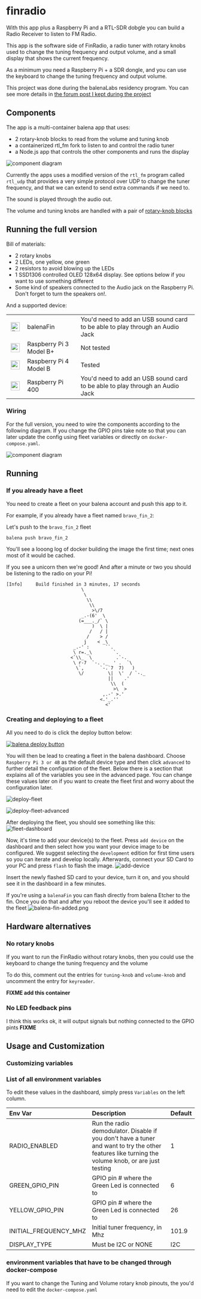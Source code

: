 # finradio

With this app plus a Raspberry Pi and a RTL-SDR dobgle you can build a Radio Receiver to listen to FM Radio.

This app is the software side of FinRadio, a radio tuner with rotary knobs used to change the tuning frequency and output volume, and a small display that shows the current frequency.

As a minimum you need a Raspberry Pi + a SDR dongle, and you can use the keyboard to change the tuning frequency and output volume.

This project was done during the balenaLabs residency program. You can see more details in [the forum post I kept during the project](https://forums.balena.io/t/finradio-a-balenalabs-residency-project/354030/17)


## Components

The app is a multi-container balena app that uses:
 - 2 rotary-knob blocks to read from the volume and tuning knob
 - a containerized rtl_fm fork to listen to and control the radio tuner
 - a Node.js app that controls the other components and runs the display


![component diagram](./diagrams/FinRadio_v0.0.2.drawio.png)


Currently the apps uses a modified version of the `rtl_fm` program called `rtl_udp` that provides a very simple protocol over UDP to change the tuner frequency, and that we can extend to send extra commands if we need to.

The sound is played through the audio out.

The volume and tuning knobs are handled with a pair of [rotary-knob blocks](https://github.com/ramirogm/rotary-knob)

## Running the full version

Bill of materials:

* 2 rotary knobs
* 2 LEDs, one yellow, one green
* 2 resistors to avoid blowing up the LEDs
* 1 SSD1306 controlled OLED 128x64 display. See options below if you want to use something different
* Some kind of speakers connected to the Audio jack on the Raspberry Pi. Don't forget to turn the speakers on!.

And a supported device:

<table>
  <tr>
    <td>
<img height="24px" src="https://files.balena-cloud.com/images/fincm3/2.58.3%2Brev1.prod/logo.svg" alt="fincm3" style="max-width: 100%; margin: 0px 4px;"></td>
    <td> balenaFin</td>
    <td>You'd need to add an USB sound card to be able to play through an Audio Jack</td>
  </tr>
<tr><td>
<img height="24px" src="https://files.balena-cloud.com/images/raspberrypi3/2.58.3%2Brev1.prod/logo.svg" alt="raspberrypi3" style="max-width: 100%; margin: 0px 4px;"></td><td>Raspberry Pi 3 Model B+</td>
    <td>Not tested</td>
</tr>
<tr><td>
<img height="24px" src="https://files.balena-cloud.com/images/raspberrypi4-64/2.65.0%2Brev1.prod/logo.svg" alt="raspberrypi4-64" style="max-width: 100%; margin: 0px 4px;"></td><td>Raspberry Pi 4 Model B</td>
    <td>Tested</td>
</tr>
<tr><td>
<img height="24px" src="https://files.balena-cloud.com/images/raspberrypi400-64/2.65.0%2Brev2.prod/logo.svg" alt="raspberrypi4-400" style="max-width: 100%; margin: 0px 4px;"></td><td>Raspberry Pi 400</td>
    <td>You'd need to add an USB sound card to be able to play through an Audio Jack</td>
</tr>
</table>



### Wiring

For the full version, you need to wire the components according to the following diagram. If you change the GPIO pins take note so that you can later update the config using fleet variables or directly on `docker-compose.yaml`.

![component diagram](./diagrams/fritzing/finradio-v0.0.3_bb.png)

## Running

### If you already have a fleet

You need to create a fleet on your balena account and push this app to it.

For example, if you already have a fleet named `bravo_fin_2`:

Let's push to the `bravo_fin_2` fleet

```shell
balena push bravo_fin_2
```

You'll see a looong log of docker building the image the first time; next ones most of it would be cached.

If you see a unicorn then we're good! And after a minute or two you should be listening to the radio on your Pi!


```
[Info]     Build finished in 3 minutes, 17 seconds
                            \
                             \
                              \\
                               \\
                                >\/7
                            _.-(6'  \
                           (=___._/` \
                                )  \ |
                               /   / |
                              /    > /
                             j    < _\
                         _.-' :      ``.
                         \ r=._\        `.
                        <`\\_  \         .`-.
                         \ r-7  `-. ._  ' .  `\
                          \`,      `-.`7  7)   )
                           \/         \|  \'  / `-._
                                      ||    .'
                                       \\  (
                                        >\  >
                                    ,.-' >.'
                                   <.'_.''
                                     <'
```

### Creating and deploying to a fleet

All you need to do is click the deploy button below:

[![balena deploy button](https://www.balena.io/deploy.svg)](https://dashboard.balena-cloud.com/deploy?repoUrl=https://github.com/ramirogm/finradio)

You will then be lead to creating a fleet in the balena dashboard. Choose `Raspberry Pi 3 or 4B` as the default device type and then click `advanced` to further detail the configuration of the fleet. Below there is a section that explains all of the variables you see in the advanced page. You can change these values later on if you want to create the fleet first and worry about the configuration later.

![deploy-fleet](./images/deploy-fleet.png)

![deploy-fleet-advanced](./images/deploy-fleet-advanced.png)

After deploying the fleet, you should see something like this:
![fleet-dashboard](./images/fleet-dashboard.png)

Now, it's time to add your device(s) to the fleet. Press `add device` on the dashboard and then select how you want your device image to be configured. We suggest selecting the `development` edition for first time users so you can iterate and develop locally. Afterwards, connect your SD Card to your PC and press `flash` to flash the image.
![add-device](./images/add-device.png)

Insert the newly flashed SD card to your device, turn it on, and you should see it in the dashboard in a few minutes.

If you're using a `balenaFin` you can flash directly from balena Etcher to the fin. Once you do that and after you reboot the device you'll see it added to the fleet ![balena-fin-added.png](./images/balena-fin-added.png)



## Hardware alternatives


### No rotary knobs

If you want to run the FinRadio without rotary knobs, then you could use the keyboard to change the tuning frequency and the volume

To do this, comment out the entries for `tuning-knob` and `volume-knob` and uncomment the entry for `keyreader`.

**FIXME add this container**

### No LED feedback pins

I think this works ok, it will output signals but nothing connected to the GPIO pints  **FIXME**



## Usage and Customization

### Customizing variables



### List of all environment variables

To edit these values in the dashboard, simply press `Variables` on the left column.


| Env Var | Description | Default |
|:---|:----|:---|
| RADIO_ENABLED| Run the radio demodulator. Disable if you don't have a tuner and want to try the other features like turning the volume knob, or are just testing | 1 |
| GREEN_GPIO_PIN|  GPIO pin # where the Green Led is connected to | 6 |
| YELLOW_GPIO_PIN |  GPIO pin # where the Green Led is connected to |26 |
| INITIAL_FREQUENCY_MHZ|  Initial tuner frequency, in Mhz| 101.9 |
| DISPLAY_TYPE | Must be I2C or NONE | I2C |


### environment variables that have to be changed through docker-compose

If you want to change the Tuning and Volume rotary knob pinouts, the you'd need to edit the `docker-compose.yaml`


